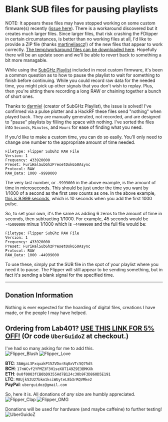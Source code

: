 # Blank SUB files for pausing playlists

NOTE: It appears these files may have stopped working on some custom firmware(s) recently ([issue here](https://github.com/UberGuidoZ/Flipper/issues/514)). There is a workaround discovered but it creates much larger files. Since larger files, that risk crashing the FDlipper in certain circumstances, is better than no working files at all, I'd like to provide a ZIP file (thanks [martineliascz](https://github.com/martineliascz)!) of the new files that appear to work correctly. [The temp/workaround files can be downloaded here](https://github.com/UberGuidoZ/Flipper/files/14022645/flipper_sleep_files.zip). Hopefully there will be an update soon and we'll be able to revert back to something a bit more managable.

While using the [SubGHz Playlist](https://github.com/darmiel/flipper-playlist) included in most custom firmware, it's been a common question as to how to pause the playlist to wait for something to finish before continuing. While you could record raw data for the needed time, you might pick up other signals that you don't wish to replay. Plus, then you're sitting there recording a long RAW or chaining together a bunch of short ones.

Thanks to [darmiel](https://github.com/darmiel) (creator of SubGHz Playlist), the issue is solved! I've confirmed via a pulse plotter and a HackRF these files send "nothing" when played back. They are manually generated, not recorded, and are designed to "pause" playlists by filling the space with nothing. I've sorted the files into `Seconds`, `Minutes`, and `Hours` for ease of finding what you need.

If you'd like to make a custom time, you can do so easily. You'll only need to change one number to the appropriate amount of time needed.
```
Filetype: Flipper SubGhz RAW File
Version: 1
Frequency: 433920000
Preset: FuriHalSubGhzPresetOok650Async
Protocol: RAW
RAW_Data: 1000 -9999000
```
The very last number, or `-9999000` in the above example, is the amount of time in microseconds. This should be just under the time you want by 1/1000 of a second as the first `1000` counts as one. In the above example, [this is 9.999 seconds](https://www.google.com/search?q=9999000+microseconds+to+seconds), which is 10 seconds when you add the first 1000 pulse.

So, to set your own, it's the same as adding 6 zeros to the amount of time in seconds, then subtracting 1/1000. For example, 45 seconds would be `-45000000` minus 1/1000 which is `-44999000` and the full file would be:
```
Filetype: Flipper SubGhz RAW File
Version: 1
Frequency: 433920000
Preset: FuriHalSubGhzPresetOok650Async
Protocol: RAW
RAW_Data: 1000 -44999000
```
To use these, simply put the SUB file in the spot of your playlist where you need it to pause. The Flipper will still appear to be sending something, but in fact it's sending a blank signal for the specified time.

-----

## Donation Information

Nothing is ever expected for the hoarding of digital files, creations I have made, or the people I may have helped.

## Ordering from Lab401? [USE THIS LINK FOR 5% OFF!](https://lab401.com/r?id=vsmgoc) (Or code `UberGuidoZ` at checkout.)

I've had so many asking for me to add this.<br>
![Flipper_Blush](https://user-images.githubusercontent.com/57457139/183561666-4424a3cc-679b-4016-a368-24f7e7ad0a88.jpg) ![Flipper_Love](https://user-images.githubusercontent.com/57457139/183561692-381d37bd-264f-4c88-8877-e58d60d9be6e.jpg)

**BTC**: `3AWgaL3FxquakP15ZVDxr8q8xVTc5Q75dS`<br>
**BCH**: `17nWCvf2YPMZ3F3H1seX8T149Z9E3BMKXk`<br>
**ETH**: `0x0f0003fCB0bD9355Ad7B124c30b9F3D860D5E191`<br>
**LTC**: `M8Ujk52U27bkm1ksiWUyteL8b3rRQVMke2`<br>
**PayPal**: `uberguidoz@gmail.com`

So, here it is. All donations of *any* size are humbly appreciated.<br>
![Flipper_Clap](https://user-images.githubusercontent.com/57457139/183561789-2e853ede-8ef7-41e8-a67c-716225177e5d.jpg) ![Flipper_OMG](https://user-images.githubusercontent.com/57457139/183561787-e21bdc1e-b316-4e67-b327-5129503d0313.jpg)

Donations will be used for hardware (and maybe caffeine) to further testing!<br>
![UberGuidoZ](https://cdn.discordapp.com/emojis/1000632669622767686.gif)
